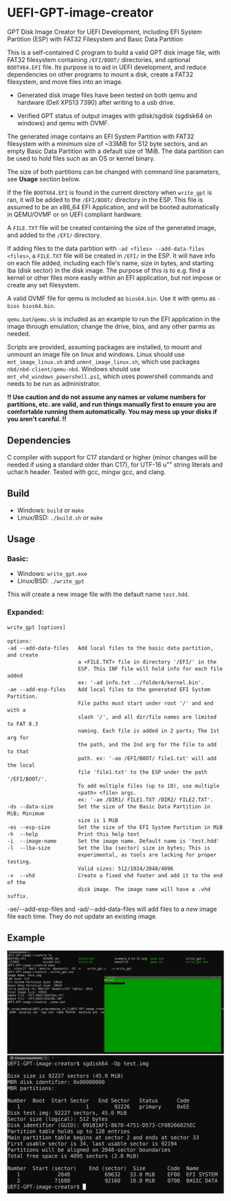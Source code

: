 # UEFI-GPT-image-creator
GPT Disk Image Creator for UEFI Development, including EFI System Partition (ESP) with FAT32 Filesystem and Basic Data Partition

This is a self-contained C program to build a valid GPT disk image file, with FAT32 filesystem containing `/EFI/BOOT/` directories, and optional `BOOTX64.EFI` file.
Its purpose is to aid in UEFI development, and reduce dependencies on other programs to mount a disk, create a FAT32 filesystem, and move files into an image.

- Generated disk image files have been tested on both qemu and hardware (Dell XPS13 7390) after writing to a usb drive.

- Verified GPT status of output images with gdisk/sgdisk (sgdisk64 on windows) and qemu with OVMF.

The generated image contains an EFI System Partition with FAT32 filesystem with a minimum size of ~33MiB for 512 byte sectors, and an empty Basic Data Partition with a default size of 1MiB.
The data partition can be used to hold files such as an OS or kernel binary.

The size of both partitions can be changed with command line parameters, see **Usage** section below.

If the file `BOOTX64.EFI` is found in the current directory when `write_gpt` is ran, it will be added to the `/EFI/BOOT/` directory in the ESP.
This file is assumed to be an x86_64 EFI Application, and will be booted automatically in QEMU/OVMF or on UEFI compliant hardware.

A `FILE.TXT` file will be created containing the size of the generated image, and added to the `/EFI/` directory.

If adding files to the data partition with `-ad <files> --add-data-files <files>`, a `FILE.TXT` file will be created in `/EFI/` in the ESP. It will have info on each file added, including each file's name, size in bytes, and starting lba (disk sector) in the disk image.
The purpose of this is to e.g. find a kernel or other files more easily within an EFI application, but not impose or create any set filesystem.

A valid OVMF file for qemu is included as `bios64.bin`. Use it with qemu as `-bios bios64.bin`.

`qemu.bat`/`qemu.sh` is included as an example to run the EFI application in the image through emulation; change the drive, bios, and any other parms as needed.

Scripts are provided, assuming packages are installed, to mount and unmount an image file on linux and windows. 
Linux should use `mnt_image_linux.sh` and `unmnt_image_linux.sh`, which use packages `nbd/nbd-client/qemu-nbd`.
Windows should use `mnt_vhd_windows_powershell.ps1`, which uses powershell commands and needs to be run as administrator.

**!! Use caution and do not assume any names or volume numbers for partitions, etc. are valid, and run things manually first to ensure you**
**are comfortable running them automatically. You may mess up your disks if you aren't careful. !!**

## Dependencies
C compiler with support for C17 standard or higher (minor changes will be needed if using a standard older than C17), for UTF-16 u"" string literals and uchar.h header.
Tested with gcc, mingw gcc, and clang.

## Build
- Windows: `build` or `make`
- Linux/BSD: `./build.sh` or `make`

## Usage
### Basic:
- Windows: `write_gpt.exe`
- Linux/BSD: `./write_gpt`

This will create a new image file with the default name `test.hdd`.

### Expanded:
```console
write_gpt [options]

options:
-ad --add-data-files   Add local files to the basic data partition, and create
                       a <FILE.TXT> file in directory '/EFI/' in the 
                       ESP. This INF file will hold info for each file added
                       ex: '-ad info.txt ../folderA/kernel.bin'.
-ae --add-esp-files    Add local files to the generated EFI System Partition.
                       File paths must start under root '/' and end with a 
                       slash '/', and all dir/file names are limited to FAT 8.3
                       naming. Each file is added in 2 parts; The 1st arg for
                       the path, and the 2nd arg for the file to add to that
                       path. ex: '-ae /EFI/BOOT/ file1.txt' will add the local
                       file 'file1.txt' to the ESP under the path '/EFI/BOOT/'.
                       To add multiple files (up to 10), use multiple
                       <path> <file> args.
                       ex: '-ae /DIR1/ FILE1.TXT /DIR2/ FILE2.TXT'.
-ds --data-size        Set the size of the Basic Data Partition in MiB; Minimum 
                       size is 1 MiB 
-es --esp-size         Set the size of the EFI System Partition in MiB
-h  --help             Print this help text
-i  --image-name       Set the image name. Default name is 'test.hdd'
-l  --lba-size         Set the lba (sector) size in bytes; This is 
                       experimental, as tools are lacking for proper testing.
                       Valid sizes: 512/1024/2048/4096 
-v  --vhd              Create a fixed vhd footer and add it to the end of the 
                       disk image. The image name will have a .vhd suffix.
```

-ae/--add-esp-files and -ad/--add-data-files will add files to a *new* image file each time. They do not update an existing image.

## Example
![Example1](./example_1_2023-04-24.png "Old example of creating an generated image and running in qemu.")
![Example2](./example_2_2023-04-24.png "Old example of sgdisk output on a generated image.")
